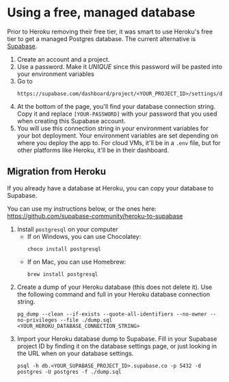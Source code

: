 # Using a free, managed database

Prior to Heroku removing their free tier, it was smart to use Heroku's free tier to get a managed Postgres database. The current alternative is [Supabase](https://app.supabase.com/).

1. Create an account and a project.
1. Use a password. Make it *UNIQUE* since this password will be pasted into your environment variables
1. Go to
   ```
   https://supabase.com/dashboard/project/<YOUR_PROJECT_ID>/settings/database
   ```
1. At the bottom of the page, you'll find your database connection string. Copy it and replace `[YOUR-PASSWORD]` with your password that you used when creating this Supabase account.
1. You will use this connection string in your environment variables for your bot deployment. Your environment variables are set depending on where you deploy the app to. For cloud VMs, it'll be in a `.env` file, but for other platforms like Heroku, it'll be in their dashboard.

## Migration from Heroku

If you already have a database at Heroku, you can copy your database to Supabase.

You can use my instructions below, or the ones here:
https://github.com/supabase-community/heroku-to-supabase

1. Install `postgresql` on your computer
   - If on Windows, you can use Chocolatey:
     ```
     choco install postgresql
     ```
   - If on Mac, you can use Homebrew:
     ```
     brew install postgresql
     ```
1. Create a dump of your Heroku database (this does not delete it). Use the following command and full in your Heroku database connection string.
   ```
   pg_dump --clean --if-exists --quote-all-identifiers --no-owner --no-privileges --file ./dump.sql <YOUR_HEROKU_DATABASE_CONNECTION_STRING>
   ```
1. Import your Heroku database dump to Supabase. Fill in your Supabase project ID by finding it on the database settings page, or just looking in the URL when on your database settings.
   ```
   psql -h db.<YOUR_SUPABASE_PROJECT_ID>.supabase.co -p 5432 -d postgres -U postgres -f ./dump.sql
   ```

